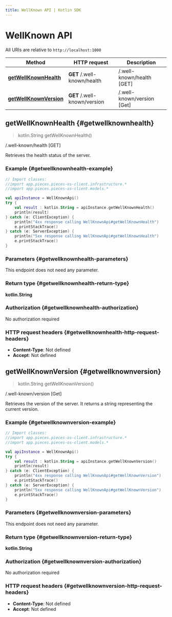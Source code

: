 ```yaml
---
title: WellKnown API | Kotlin SDK
---
```


# WellKnown API

All URIs are relative to `http://localhost:1000`

Method | HTTP request | Description
------------- | ------------- | -------------
[**getWellKnownHealth**](#getwellknownhealth) | **GET** /.well-known/health | /.well-known/health [GET]
[**getWellKnownVersion**](#getwellknownversion) | **GET** /.well-known/version | /.well-known/version [Get]


## **getWellKnownHealth** {#getwellknownhealth}
> kotlin.String getWellKnownHealth()

/.well-known/health [GET]

Retrieves the health status of the server.

### Example {#getwellknownhealth-example}
```kotlin
// Import classes:
//import app.pieces.pieces-os-client.infrastructure.*
//import app.pieces.pieces-os-client.models.*

val apiInstance = WellKnownApi()
try {
    val result : kotlin.String = apiInstance.getWellKnownHealth()
    println(result)
} catch (e: ClientException) {
    println("4xx response calling WellKnownApi#getWellKnownHealth")
    e.printStackTrace()
} catch (e: ServerException) {
    println("5xx response calling WellKnownApi#getWellKnownHealth")
    e.printStackTrace()
}
```

### Parameters {#getwellknownhealth-parameters}
This endpoint does not need any parameter.

### Return type {#getwellknownhealth-return-type}

**kotlin.String**

### Authorization {#getwellknownhealth-authorization}

No authorization required

### HTTP request headers {#getwellknownhealth-http-request-headers}

 - **Content-Type**: Not defined
 - **Accept**: Not defined

## **getWellKnownVersion** {#getwellknownversion}
> kotlin.String getWellKnownVersion()

/.well-known/version [Get]

Retrieves the version of the server. It returns a string representing the current version.

### Example {#getwellknownversion-example}
```kotlin
// Import classes:
//import app.pieces.pieces-os-client.infrastructure.*
//import app.pieces.pieces-os-client.models.*

val apiInstance = WellKnownApi()
try {
    val result : kotlin.String = apiInstance.getWellKnownVersion()
    println(result)
} catch (e: ClientException) {
    println("4xx response calling WellKnownApi#getWellKnownVersion")
    e.printStackTrace()
} catch (e: ServerException) {
    println("5xx response calling WellKnownApi#getWellKnownVersion")
    e.printStackTrace()
}
```

### Parameters {#getwellknownversion-parameters}
This endpoint does not need any parameter.

### Return type {#getwellknownversion-return-type}

**kotlin.String**

### Authorization {#getwellknownversion-authorization}

No authorization required

### HTTP request headers {#getwellknownversion-http-request-headers}

 - **Content-Type**: Not defined
 - **Accept**: Not defined

